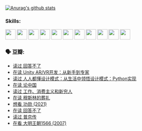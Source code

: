 
[![Anurag's github stats](https://github-readme-stats.vercel.app/api?username=w940853815)](https://github.com/anuraghazra/github-readme-stats)

### Skills:

<code><img height="32" src="https://cdn.jsdelivr.net/npm/simple-icons@v5/icons/python.svg"></code>
<code><img height="32" src="https://cdn.jsdelivr.net/npm/simple-icons@v5/icons/javascript.svg"></code>
<code><img height="32" src="https://cdn.jsdelivr.net/npm/simple-icons@v5/icons/django.svg"></code>
<code><img height="32" src="https://cdn.jsdelivr.net/npm/simple-icons@v5/icons/flask.svg"></code>
<code><img height="32" src="https://cdn.jsdelivr.net/npm/simple-icons@v5/icons/vuetify.svg"></code>
<code><img height="32" src="https://cdn.jsdelivr.net/npm/simple-icons@v5/icons/git.svg"></code>
<code><img height="32" src="https://cdn.jsdelivr.net/npm/simple-icons@v5/icons/docker.svg"></code>
<code><img height="32" src="https://cdn.jsdelivr.net/npm/simple-icons@v5/icons/postgresql.svg"></code>
<code><img height="32" src="https://cdn.jsdelivr.net/npm/simple-icons@v5/icons/elasticsearch.svg"></code>
<code><img height="32" src="https://cdn.jsdelivr.net/npm/simple-icons@v5/icons/macos.svg"></code>
<code><img height="32" src="https://cdn.jsdelivr.net/npm/simple-icons@v5/icons/linux.svg"></code>

### 🗣 豆瓣:

<!-- DOUBAN-ACTIVITIES:START -->
- [读过 回答不了](https://www.douban.com/people/136069238/status/3812155932/?_i=48412186)
- [在读 Unity AR/VR开发：从新手到专家](https://www.douban.com/people/136069238/status/3810864648/?_i=48412186)
- [读过 人人都懂设计模式：从生活中领悟设计模式：Python实现](https://www.douban.com/people/136069238/status/3806334005/?_i=48412186)
- [在读 论中国](https://www.douban.com/people/136069238/status/3805671678/?_i=48412186)
- [读过 工作、消费主义和新穷人](https://www.douban.com/people/136069238/status/3803834644/?_i=48412186)
- [在读 穆斯林的葬礼](https://www.douban.com/people/136069238/status/3802824932/?_i=48412186)
- [想看 功勋‎ (2021)](https://www.douban.com/people/136069238/status/3802127044/?_i=48412186)
- [在读 回答不了](https://www.douban.com/people/136069238/status/3802078489/?_i=48412186)
- [读过 普京传](https://www.douban.com/people/136069238/status/3802076688/?_i=48412186)
- [在看 大明王朝1566‎ (2007)](https://www.douban.com/people/136069238/status/3800275133/?_i=48412186)
<!-- DOUBAN-ACTIVITIES:END -->
<!--
**w940853815/w940853815** is a ✨ _special_ ✨ repository because its `README.md` (this file) appears on your GitHub profile.

Here are some ideas to get you started:

- 🔭 I’m currently working on ...
- 🌱 I’m currently learning ...
- 👯 I’m looking to collaborate on ...
- 🤔 I’m looking for help with ...
- 💬 Ask me about ...
- 📫 How to reach me: ...
- 😄 Pronouns: ...
- ⚡ Fun fact: ...
-->
